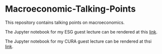 # Macroeconomic-Talking-Points
This repository contains talking points on macroeconomics.

The Jupyter notebook for my ESG guest lecture can be rendered at this [link](https://nbviewer.org/github/thsavage/Macroeconomic-Talking-Points/blob/main/The%20Current%20Cycle.ipynb).

The Jupyter notebook for my CURA guest lecture can be rendered at thsi [link](https://nbviewer.org/github/thsavage/Macroeconomic-Talking-Points/blob/main/CURA%20Presentation.ipynb).
